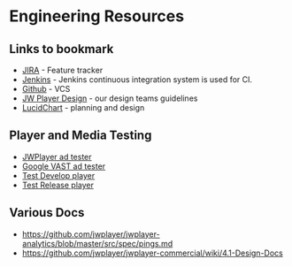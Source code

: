# Engineering Resources

## Links to bookmark
 * [JIRA](https://jwplayer.atlassian.net) - Feature tracker
 * [Jenkins](https://jenkins.longtailvideo.com/) - Jenkins continuous integration system is used for CI. 
 * [Github](https://github.com/jwplayer/) - VCS
 * [JW Player Design](http://design.jwplayer.com) - our design teams guidelines
 * [LucidChart](https://www.lucidchart.com/documents#docs?folder_id=12205797) - planning and design
 
## Player and Media Testing
 * [JWPlayer ad tester](http://demo.jwplayer.com/ad-tester/)
 * [Google VAST ad tester](https://developers.google.com/interactive-media-ads/docs/sdks/html5/vastinspector)
 * [Test Develop player](http://player-develop-test-jenkins.longtailvideo.com/builds/lastSuccessfulBuild/archive/test/)
 * [Test Release player](http://player-release-test-jenkins.longtailvideo.com/builds/lastSuccessfulBuild/archive/test/)

## Various Docs
 * https://github.com/jwplayer/jwplayer-analytics/blob/master/src/spec/pings.md
 * https://github.com/jwplayer/jwplayer-commercial/wiki/4.1-Design-Docs

